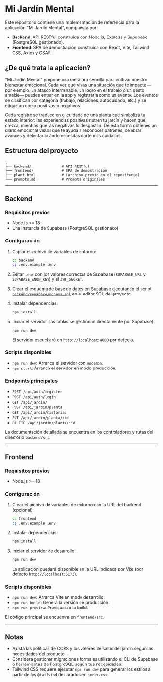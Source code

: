 # Mi Jardín Mental

Este repositorio contiene una implementación de referencia para la aplicación "Mi Jardín Mental", compuesta por:

- **Backend**: API RESTful construida con Node.js, Express y Supabase (PostgreSQL gestionado).
- **Frontend**: SPA de demostración construida con React, Vite, Tailwind CSS, Axios y GSAP.

## ¿De qué trata la aplicación?

"Mi Jardín Mental" propone una metáfora sencilla para cultivar nuestro bienestar emocional. Cada vez que vivas una situación que te impacte —por ejemplo, un atasco interminable, un logro en el trabajo o un gesto amable— puedes entrar en la app y registrarla como un evento. Los eventos se clasifican por categoría (trabajo, relaciones, autocuidado, etc.) y se etiquetan como positivos o negativos.

Cada registro se traduce en el cuidado de una planta que simboliza tu estado interior: las experiencias positivas nutren tu jardín y hacen que crezca, mientras que las negativas lo desgastan. De esta forma obtienes un diario emocional visual que te ayuda a reconocer patrones, celebrar avances y detectar cuándo necesitas darte más cuidados.

## Estructura del proyecto

```
.
├── backend/              # API RESTful
├── frontend/             # SPA de demostración
├── plant.html            # (archivo previo en el repositorio)
└── prompts.md            # Prompts originales
```

---

## Backend

### Requisitos previos

- Node.js >= 18
- Una instancia de Supabase (PostgreSQL gestionado)

### Configuración

1. Copiar el archivo de variables de entorno:

   ```bash
   cd backend
   cp .env.example .env
   ```

2. Editar `.env` con los valores correctos de Supabase (`SUPABASE_URL` y `SUPABASE_ANON_KEY`) y el `JWT_SECRET`.

3. Crear el esquema de base de datos en Supabase ejecutando el script [`backend/supabase/schema.sql`](backend/supabase/schema.sql) en el editor SQL del proyecto.

4. Instalar dependencias:

   ```bash
   npm install
   ```

5. Iniciar el servidor (las tablas se gestionan directamente por Supabase):

   ```bash
   npm run dev
   ```

   El servidor escuchará en `http://localhost:4000` por defecto.

### Scripts disponibles

- `npm run dev`: Arranca el servidor con `nodemon`.
- `npm start`: Arranca el servidor en modo producción.

### Endpoints principales

- `POST /api/auth/register`
- `POST /api/auth/login`
- `GET /api/jardin/`
- `POST /api/jardin/planta`
- `GET /api/jardin/historial`
- `PUT /api/jardin/planta/:id`
- `DELETE /api/jardin/planta/:id`

La documentación detallada se encuentra en los controladores y rutas del directorio `backend/src`.

---

## Frontend

### Requisitos previos

- Node.js >= 18

### Configuración

1. Crear el archivo de variables de entorno con la URL del backend (opcional):

   ```bash
   cd frontend
   cp .env.example .env
   ```

2. Instalar dependencias:

   ```bash
   npm install
   ```

3. Iniciar el servidor de desarrollo:

   ```bash
   npm run dev
   ```

   La aplicación quedará disponible en la URL indicada por Vite (por defecto `http://localhost:5173`).

### Scripts disponibles

- `npm run dev`: Arranca Vite en modo desarrollo.
- `npm run build`: Genera la versión de producción.
- `npm run preview`: Previsualiza la build.

El código principal se encuentra en `frontend/src`.

---

## Notas

- Ajusta las políticas de CORS y los valores de salud del jardín según las necesidades del producto.
- Considera gestionar migraciones formales utilizando el CLI de Supabase o herramientas de PostgreSQL según tus necesidades.
- Tailwind CSS requiere ejecutar `npm run dev` para generar los estilos a partir de los `@tailwind` declarados en `index.css`.
